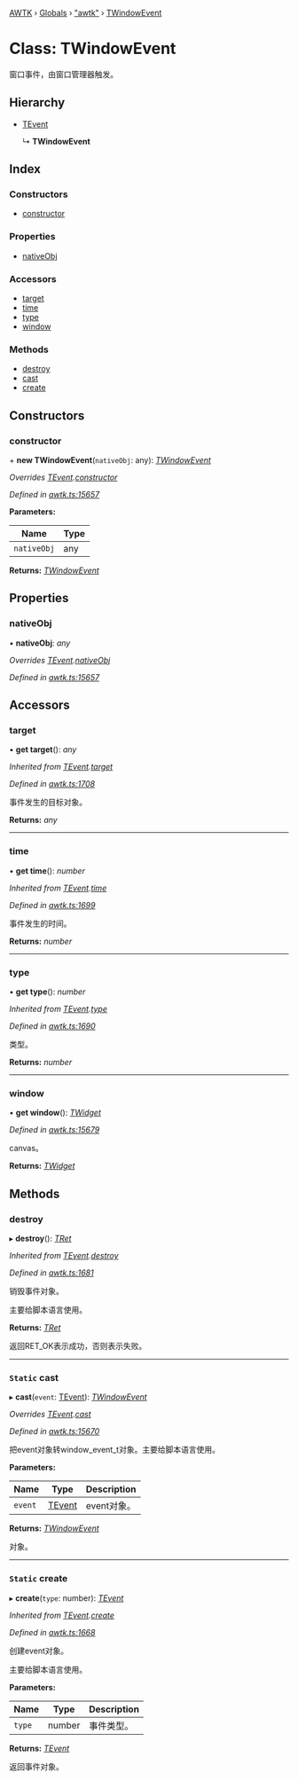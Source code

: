 [AWTK](../README.md) › [Globals](../globals.md) › ["awtk"](../modules/_awtk_.md) › [TWindowEvent](_awtk_.twindowevent.md)

# Class: TWindowEvent

窗口事件，由窗口管理器触发。

## Hierarchy

* [TEvent](_awtk_.tevent.md)

  ↳ **TWindowEvent**

## Index

### Constructors

* [constructor](_awtk_.twindowevent.md#constructor)

### Properties

* [nativeObj](_awtk_.twindowevent.md#nativeobj)

### Accessors

* [target](_awtk_.twindowevent.md#target)
* [time](_awtk_.twindowevent.md#time)
* [type](_awtk_.twindowevent.md#type)
* [window](_awtk_.twindowevent.md#window)

### Methods

* [destroy](_awtk_.twindowevent.md#destroy)
* [cast](_awtk_.twindowevent.md#static-cast)
* [create](_awtk_.twindowevent.md#static-create)

## Constructors

###  constructor

\+ **new TWindowEvent**(`nativeObj`: any): *[TWindowEvent](_awtk_.twindowevent.md)*

*Overrides [TEvent](_awtk_.tevent.md).[constructor](_awtk_.tevent.md#constructor)*

*Defined in [awtk.ts:15657](https://github.com/zlgopen/awtk-binding/blob/d723364/tools/code_gen/js/output/awtk.ts#L15657)*

**Parameters:**

Name | Type |
------ | ------ |
`nativeObj` | any |

**Returns:** *[TWindowEvent](_awtk_.twindowevent.md)*

## Properties

###  nativeObj

• **nativeObj**: *any*

*Overrides [TEvent](_awtk_.tevent.md).[nativeObj](_awtk_.tevent.md#nativeobj)*

*Defined in [awtk.ts:15657](https://github.com/zlgopen/awtk-binding/blob/d723364/tools/code_gen/js/output/awtk.ts#L15657)*

## Accessors

###  target

• **get target**(): *any*

*Inherited from [TEvent](_awtk_.tevent.md).[target](_awtk_.tevent.md#target)*

*Defined in [awtk.ts:1708](https://github.com/zlgopen/awtk-binding/blob/d723364/tools/code_gen/js/output/awtk.ts#L1708)*

事件发生的目标对象。

**Returns:** *any*

___

###  time

• **get time**(): *number*

*Inherited from [TEvent](_awtk_.tevent.md).[time](_awtk_.tevent.md#time)*

*Defined in [awtk.ts:1699](https://github.com/zlgopen/awtk-binding/blob/d723364/tools/code_gen/js/output/awtk.ts#L1699)*

事件发生的时间。

**Returns:** *number*

___

###  type

• **get type**(): *number*

*Inherited from [TEvent](_awtk_.tevent.md).[type](_awtk_.tevent.md#type)*

*Defined in [awtk.ts:1690](https://github.com/zlgopen/awtk-binding/blob/d723364/tools/code_gen/js/output/awtk.ts#L1690)*

类型。

**Returns:** *number*

___

###  window

• **get window**(): *[TWidget](_awtk_.twidget.md)*

*Defined in [awtk.ts:15679](https://github.com/zlgopen/awtk-binding/blob/d723364/tools/code_gen/js/output/awtk.ts#L15679)*

canvas。

**Returns:** *[TWidget](_awtk_.twidget.md)*

## Methods

###  destroy

▸ **destroy**(): *[TRet](../enums/_awtk_.tret.md)*

*Inherited from [TEvent](_awtk_.tevent.md).[destroy](_awtk_.tevent.md#destroy)*

*Defined in [awtk.ts:1681](https://github.com/zlgopen/awtk-binding/blob/d723364/tools/code_gen/js/output/awtk.ts#L1681)*

销毁事件对象。

主要给脚本语言使用。

**Returns:** *[TRet](../enums/_awtk_.tret.md)*

返回RET_OK表示成功，否则表示失败。

___

### `Static` cast

▸ **cast**(`event`: [TEvent](_awtk_.tevent.md)): *[TWindowEvent](_awtk_.twindowevent.md)*

*Overrides [TEvent](_awtk_.tevent.md).[cast](_awtk_.tevent.md#static-cast)*

*Defined in [awtk.ts:15670](https://github.com/zlgopen/awtk-binding/blob/d723364/tools/code_gen/js/output/awtk.ts#L15670)*

把event对象转window_event_t对象。主要给脚本语言使用。

**Parameters:**

Name | Type | Description |
------ | ------ | ------ |
`event` | [TEvent](_awtk_.tevent.md) | event对象。  |

**Returns:** *[TWindowEvent](_awtk_.twindowevent.md)*

对象。

___

### `Static` create

▸ **create**(`type`: number): *[TEvent](_awtk_.tevent.md)*

*Inherited from [TEvent](_awtk_.tevent.md).[create](_awtk_.tevent.md#static-create)*

*Defined in [awtk.ts:1668](https://github.com/zlgopen/awtk-binding/blob/d723364/tools/code_gen/js/output/awtk.ts#L1668)*

创建event对象。

主要给脚本语言使用。

**Parameters:**

Name | Type | Description |
------ | ------ | ------ |
`type` | number | 事件类型。  |

**Returns:** *[TEvent](_awtk_.tevent.md)*

返回事件对象。
